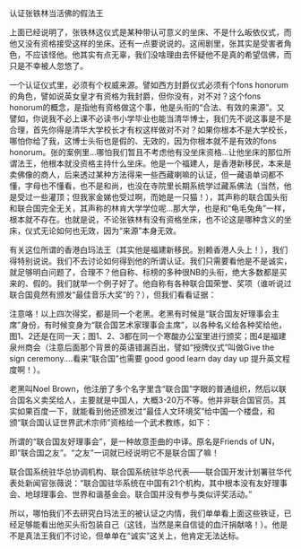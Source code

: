 认证张铁林当活佛的假法王

上面已经说明了，张铁林这仪式是某种带认可意义的坐床、不是什么皈依仪式，而他又没有资格接受这样的坐床。还有一点要说说的。这闹剧里，张其实是受害者角色，不应该怪他。他其实有点无辜，我们没啥理由去怀疑他不是真的希望信佛，而只是不幸被人忽悠了。

一个认证仪式里，必须有个权威来源。譬如西方封爵仪式必须有个fons honorum的角色，譬如说英女皇才有资格为我封爵，但你没有，对不对？这个fons honorum的概念，是指他有资格做这个事，他是头衔的“合法、有效的来源”。又譬如，你说我不必上课不必读书小学毕业也能当清华博士，我们先不说这事是不是合理，首先你得是清华大学校长才有权这样做对不对？如果你根本不是大学校长，哪怕你给了我，这博士头衔也是假的、无效的，因为你根本就不是有效的fons honorum。张的案例里...哪怕我们暂且不考虑他有没坐床资格...让他坐床的那位所谓法王，他根本就没资格主持什么坐床。他是一个福建人，是香港新移民，本来是卖佛像的商人，后来透过某种方法得来一些西藏喇嘛的认证，但一藏语单词都不懂，字母也不懂看，也不是和尚，也没在寺院里长期系统学过藏系佛法（当然，他是受过一些灌顶；但我家金娣也受过啊，而她是一只猫！），其声称的联合国头衔和联合国完全无关，其声称的林肯大学学位呢...那大学，也是和“龟毛兔角”一样，根本就不存在。也就是说，不论张铁林有没有资格坐床，也不论这是哪种含义的坐床，仪式无论如何也无效，因为“来源”本身无效。

有关这位所谓的香港白玛法王（其实他是福建新移民。别赖香港人头上！），我们得特别说说。我们不去讨论如何得到他的所谓认证。我们只需要看他是不是诚实，就足够明白问题了，合理不？他自称、标榜的多种很NB的头衔，绝大多数都是买来的、假的。我们就举一个例子好了。他自称有各种联合国荣誉、奖项（谁听说过联合国竟然有颁发“最佳音乐大奖”的？），但我们看看证据：

注意咯！以上四次得奖，都是同一个老黑。老黑有时候是“联合国友好理事会主席”身份，有时候变身为“联合国艺术家理事会主席”，以各种名义给各种奖给他，图1、2还是在同一天；图1、2、3都在同一个寒酸办公室里进行颁奖；图4是福建泉州商会（注意后面那个背景的英语错漏百出，譬如“授牌仪式”叫做Give the sign ceremony....看来“联合国”也需要 good good learn day day up 提升英文程度啊！）。

老黑叫Noel Brown，他注册了多个名字里含“联合国”字眼的普通组织，然后以联合国名义卖奖给人，主要就是中国人，大概3-20万不等。他并非联合国官员。其实如果百度一下，就能看到他还颁发过“最佳人文环境奖”给中国一个楼盘，和颁“联合国认证世界武术宗师”资格给一个武术教练，如下：

所谓的“联合国友好理事会”，是一种故意歪曲的中译。原名是Friends of UN，即“联合国之友”。“之友”一词就已经说明它不是联合国了嘛！

联合国系统驻华总协调机构、联合国系统驻华总代表——联合国开发计划署驻华代表处新闻官张薇说：“联合国驻华系统在中国有21个机构，其中根本没有友好理事会、地球理事会、世界和谐基金会。联合国并没有参与类似评奖活动。”

所以，哪怕我们不去研究白玛法王的被认证之内情，我们单单看上面这些铁证，已经足够能看出他买头衔包装自己（这钱，当然是来自信徒的血汗捐献咯！）。他是不是真法王我们不讨论，但单单在“诚实”这关上，他肯定无法达标。
